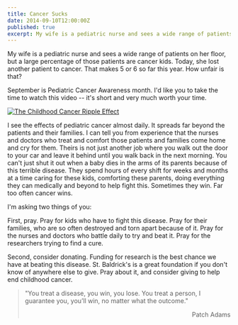 ```yaml
---
title: Cancer Sucks
date: 2014-09-10T12:00:00Z
published: true
excerpt: My wife is a pediatric nurse and sees a wide range of patients on her floor, but a large percentage of those patients are cancer kids. Today she lost another patient to cancer. That makes 5 or 6 so far this year. How unfair is that?
---
```

My wife is a pediatric nurse and sees a wide range of patients on her floor, but a large percentage of those patients are cancer kids. Today, she lost another patient to cancer. That makes 5 or 6 so far this year. How unfair is that?

September is Pediatric Cancer Awareness month. I'd like you to take the time to watch this video -- it's short and very much worth your time.

[![The Childhood Cancer Ripple Effect](http://img.youtube.com/vi/oBMd_CKEyIY/0.jpg)](http://www.youtube.com/watch?v=oBMd_CKEyIY "The Childhood Cancer Ripple Effect")

I see the effects of pediatric cancer almost daily. It spreads far beyond the patients and their families. I can tell you from experience that the nurses and doctors who treat and comfort those patients and families come home and cry for them. Theirs is not just another job where you walk out the door to your car and leave it behind until you walk back in the next morning. You can't just shut it out when a baby dies in the arms of its parents because of this terrible disease. They spend hours of every shift for weeks and months at a time caring for these kids, comforting these parents, doing everything they can medically and beyond to help fight this. Sometimes they win. Far too often cancer wins.

I'm asking two things of you:

First, pray. Pray for kids who have to fight this disease. Pray for their families, who are so often destroyed and torn apart because of it. Pray for the nurses and doctors who battle daily to try and beat it. Pray for the researchers trying to find a cure.

Second, consider donating. Funding for research is the best chance we have at beating this disease. St. Baldrick's is a great foundation if you don't know of anywhere else to give. Pray about it, and consider giving to help end childhood cancer.

>"You treat a disease, you win, you lose. You treat a person, I guarantee you, you’ll win, no matter what the outcome."
>
><p style="text-align:right;">Patch Adams</p>
